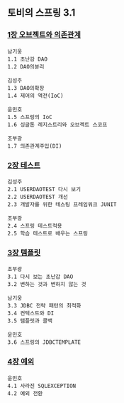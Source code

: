 ## 토비의 스프링 3.1


### [1장 오브젝트와 의존관계](https://github.com/src8655/cafe24_6_2/tree/master/1.%ED%86%A0%EB%B9%84%EC%9D%98%20%EC%8A%A4%ED%94%84%EB%A7%81%203.1/1%EC%9E%A5%20%EC%98%A4%EB%B8%8C%EC%A0%9D%ED%8A%B8%EC%99%80%20%EC%9D%98%EC%A1%B4%EA%B4%80%EA%B3%84)
    남기웅
    1.1 초난감 DAO
    1.2 DAO의분리
    
    김성주
    1.3 DAO의확장
    1.4 제어의 역전(IoC)
    
    윤민호
    1.5 스프링의 IoC
    1.6 싱글톤 레지스트리와 오브젝트 스코프
    
    조부광
    1.7 의존관계주입(DI)

### [2장 테스트](https://github.com/src8655/cafe24_6_2/tree/master/1.%ED%86%A0%EB%B9%84%EC%9D%98%20%EC%8A%A4%ED%94%84%EB%A7%81%203.1/2%EC%9E%A5%20%ED%85%8C%EC%8A%A4%ED%8A%B8)
    김성주
    2.1 USERDAOTEST 다시 보기
    2.2 USERDAOTEST 개선
    2.3 개발자를 위한 테스팅 프레임워크 JUNIT
    
    조부광
    2.4 스프링 테스트적용
    2.5 학습 테스트로 배우는 스프링
    
### [3장 템플릿](https://github.com/src8655/cafe24_6_2/tree/master/1.%ED%86%A0%EB%B9%84%EC%9D%98%20%EC%8A%A4%ED%94%84%EB%A7%81%203.1/3%EC%9E%A5%20%ED%85%9C%ED%94%8C%EB%A6%BF)
    조부광
    3.1 다시 보는 초난감 DAO
    3.2 변하는 것과 변하지 않는 것
    
    남기웅
    3.3 JDBC 전략 패턴의 최적화
    3.4 컨텍스트와 DI
    3.5 템플릿과 콜백
    
    윤민호
    3.6 스프링의 JDBCTEMPLATE
    
### [4장 예외](https://github.com/src8655/cafe24_6_2/tree/master/1.%ED%86%A0%EB%B9%84%EC%9D%98%20%EC%8A%A4%ED%94%84%EB%A7%81%203.1/4%EC%9E%A5%20%EC%98%88%EC%99%B8)
    윤민호
    4.1 사라진 SQLEXCEPTION
    4.2 예외 전환
